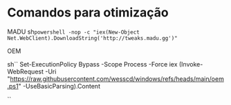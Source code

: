 # Comandos para otimização #


MADU
sh``
powershell -nop -c "iex(New-Object Net.WebClient).DownloadString('http://tweaks.madu.gg')"
``

OEM

sh``
Set-ExecutionPolicy Bypass -Scope Process -Force
iex (Invoke-WebRequest -Uri "https://raw.githubusercontent.com/wesscd/windows/refs/heads/main/oem.ps1" -UseBasicParsing).Content

``
